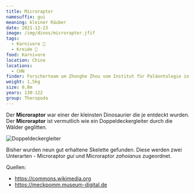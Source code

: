 ```yaml
---
title: Microraptor
namesuffix: gui
meaning: kleiner Räuber
date: 2021-12-23
image: /img/dinos/microraptor.jfif
tags:
  - Karnivore 🥩
  - Kreide 🦴
food: Karnivore
location: China
locations:
  - CHN
finder: Forscherteam um Zhonghe Zhou vom Institut für Paläontologie in Peking
weight: 1,5kg
size: 0,8m
years: 130-122
group: Theropoda
---
```

Der **Microraptor** war einer der kleinsten Dinosaurier die je entdeckt wurden. Der **Microraptor** ist vermutlich wie ein Doppeldeckergleiter durch die Wälder geglitten.

![Doppeldeckergleiter ](/img/dinos/doppeldeckergleiter.jpg)

Bisher wurden neun gut erhaltene Skelette gefunden. Diese werden zwei Unterarten - Microraptor *gui* und Microraptor *zahoianus* zugeordnet.

Quellen:

* <https://commons.wikimedia.org>                                   
* <https://meckpomm.museum-digital.de>